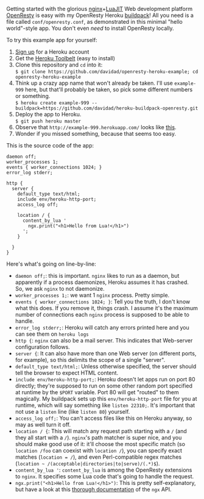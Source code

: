 Getting started with the glorious [nginx](http://nginx.org)+[LuaJIT](http://luajit.org) Web development platform [OpenResty](http://openresty.org) is easy with my OpenResty Heroku [buildpack](https://github.com/davidad/heroku-buildpack-openresty)! All you need is a file called `conf/openresty.conf`, as demonstrated in this minimal "hello world"-style app. You don't even _need_ to install OpenResty locally.

To try this example app for yourself:
  1. [Sign up](https://signup.heroku.com/signup/dc) for a Heroku account
  2. Get the [Heroku Toolbelt](https://toolbelt.heroku.com/) (easy to install)
  3. Clone this repository and `cd` into it:<br>
     `$ git clone https://github.com/davidad/openresty-heroku-example; cd openresty-heroku-example`
  4. Think up a crazy app name that won't already be taken. I'll use `example-999` here, but that'll probably be taken, so pick some different numbers or something.<br>
     `$ heroku create example-999 --buildpack=https://github.com/davidad/heroku-buildpack-openresty.git`
  5. Deploy the app to Heroku.<br>
     `$ git push heroku master`
  6. Observe that `http://example-999.herokuapp.com/` looks like [this](http://openresty-heroku-example.herokuapp.com/).
  7. Wonder if you missed something, because that seems too easy.

This is the source code of the app:
```
daemon off;
worker_processes 1;
events { worker_connections 1024; }
error_log stderr;

http {
  server {
    default_type text/html;
    include env/heroku-http-port;
    access_log off;

    location / {
      content_by_lua '
        ngx.print("<h1>Hello from Lua!</h1>")
      ';
    }

  }
}
```

Here's what's going on line-by-line:
* `daemon off;`: this is important. `nginx` likes to run as a daemon, but apparently if a process daemonizes, Heroku assumes it has crashed. So, we ask `nginx` to not daemonize.
* `worker_processes 1;`: we want 1 `nginx` process. Pretty simple.
* `events { worker_connections 1024; }`: Tell you the truth, I don't know what this does. If you remove it, things crash. I assume it's the maximum number of connections each `nginx` process is supposed to be able to handle.
* `error_log stderr;`: Heroku will catch any errors printed here and you can see them on `heroku logs`
* `http {`: `nginx` can also be a mail server. This indicates that Web-server configuration follows.
* `server {`: It can also have more than one Web server (on different ports, for example), so this delimits the scope of a single "server".
* `default_type text/html;`: Unless otherwise specified, the server should tell the browser to expect HTML content.
* `include env/heroku-http-port;`: Heroku doesn't let apps run on port 80 directly; they're supposed to run on some other random port specified at runtime by the `$PORT` variable. Port 80 will get "routed" to them magically. My buildpack sets up this `env/heroku-http-port` file for you at runtime, which will say something like `listen 22310;`. It's important that not use a `listen` line (like `listen 80`) yourself.
* `access_log off;`: You can't access files like this on Heroku anyway, so may as well turn it off.
* `location / {`: This will match any request path starting with a `/` (and they all start with a `/`). `nginx`'s path matcher is super nice, and you should make good use of it: it'll choose the most specific match (so `location /foo` can coexist with `location /`), you can specify exact matches (`location = /`), and even Perl-compatible regex matches (`location ~ /(acceptable|directories|to|serve)/(.*)$`).
* `content_by_lua '`: `content_by_lua` is among the OpenResty extensions to `nginx`. It specifies some Lua code that's going to handle the request.
* `ngx.print("<h1>Hello from Lua!</h1>")`: This is pretty self-explanatory, but have a look at this [thorough documentation](http://wiki.nginx.org/HttpLuaModule) of the `ngx` API.
